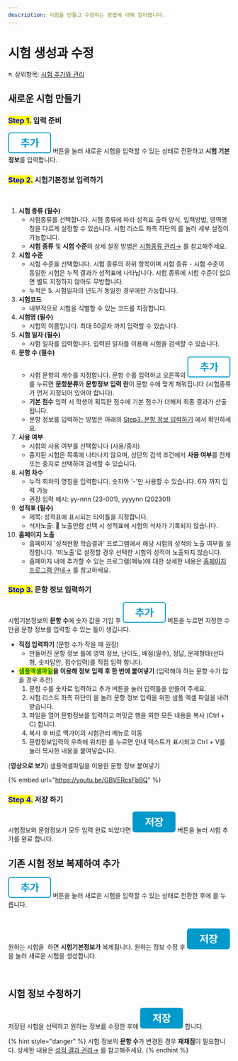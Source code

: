 ```yaml
---
description: 시험을 만들고 수정하는 방법에 대해 알아봅니다.
---
```


# 시험 생성과 수정

↖ 상위항목: [시험 추가와 관리](./)

## 새로운 시험 만들기

### <mark style="color:blue;">Step 1.</mark> 입력 준비

<img src="../../.gitbook/assets/btn_추가.png" alt="" data-size="line"> 버튼을 눌러 새로운 시험을 입력할 수 있는 상태로 전환하고 **시험 기본 정보**를 입력합니다.

### <mark style="color:blue;">Step 2.</mark> 시험기본정보 입력하기

<figure><img src="../../.gitbook/assets/시험만들기_기본정보입력 (1).png" alt=""><figcaption></figcaption></figure>

1. **시험 종류 **<mark style="color:red;">**(필수)**</mark>
   * 시험종류를 선택합니다. 시험 종류에 따라 성적표 출력 양식, 입력방법, 영역명칭을 다르게 설정할 수 있습니다. 시험 리스트 좌측 하단의 <img src="../../.gitbook/assets/btn_시험종류 (1).png" alt="" data-size="line">를 눌러 세부 설정이 가능합니다.
   * **시험 종류** 및 **시험 수준**의 상세 설정 방법은 [시험종류 관리→](category.md) 를 참고해주세요.
2. **시험 수준**
   * 시험 수준을 선택합니다. 시험 종류의 하위 항목이며 시험 종류 - 시험 수준이 동일한 시험은 누적 결과가 성적표에 나타납니다. 시험 종류에 시험 수준이 없으면 별도 지정하지 않아도 무방합니다.&#x20;
   * 누적은 5. 시험일자의 년도가 동일한 경우에만 가능합니다.
3. **시험코드**
   * 내부적으로 시험을 식별할 수 있는 코드를 지정합니다.
4. **시험명 **<mark style="color:red;">**(필수)**</mark>
   * 시험의 이름입니다. 최대 50글자 까지 입력할 수 있습니다.
5. **시험 일자 **<mark style="color:red;">**(필수)**</mark>
   * 시험 일자를 입력합니다. 입력된 일자를 이용해 시험을 검색할 수 있습니다.
6. **문항 수 **<mark style="color:red;">**(필수)**</mark>
   * 시험 문항의 개수를 지정합니다. 문항 수를 입력하고 오른쪽의 <img src="../../.gitbook/assets/btn_추가.png" alt="" data-size="line">를 누르면 **문항분류**와 **문항정보 입력 란**이 문항 수에 맞게 채워집니다 (시험종류가 먼저 지정되어 있어야 합니다).&#x20;
   * **기본 점수** 입력 시 학생이 획득한 점수에 기본 점수가 더해져 최종 결과가 산출됩니다.
   * 문항 정보를 입력하는 방법은 아래의 [Step3. 문항 정보 입력하기](new.md#step-3.) 에서 확인하세요.
7. **사용 여부**
   * 시험의 사용 여부를 선택합니다 (사용/중지)
   * 중지된 시험은 목록에 나타나지 않으며, 상단의 검색 조건에서 **사용 여부**를 전체 또는 중지로 선택하여 검색할 수 있습니다.
8. **시험 차수**
   * 누적 회차의 명칭을 입력합니다. 숫자와 '-'만 사용할 수 있습니다. 6자 까지 입력 가능
   * 권장 입력 예시: yy-nnn (23-001), yyyynn (202301)
9. **성적표 **<mark style="color:red;">**(필수)**</mark>
   * 제목: 성적표에 표시되는 타이틀을 지정합니다.
   * 석차노출: 🔘 노출안함 선택 시 성적표에 시험의 석차가 기록되지 않습니다.
10. **홈페이지 노출**
    * 홈페이지 '성적현황 학습결과' 프로그램에서 해당 시험의 성적의 노출 여부를 설정합니다. '미노출'로 설정할 경우 선택한 시험의 성적이 노출되지 않습니다.&#x20;
    * 홈페이지 내에 추가할 수 있는 프로그램(메뉴)에 대한 상세한 내용은  [홈페이지 프로그램 안내→](../../homepage/settings/menus/#4) 를 참고하세요.

### <mark style="color:blue;">Step 3.</mark> 문항 정보 입력하기

시험기본정보의 **문항 수**에 숫자 값을 기입 후 <img src="../../.gitbook/assets/btn_추가.png" alt="" data-size="line"> 버튼을 누르면 지정한 수 만큼 문항 정보를 입력할 수 있는 틀이 생깁니다.

* **직접 입력하기** (문항 수가 작을 때 권장)
  * 만들어진 문항 정보 틀에 영역 정보, 난이도, 배점(필수), 정답, 문제형태(선다형, 숫자답안, 점수입력)를 직접 입력 합니다.
* <mark style="color:green;">**샘플엑셀파일**</mark>**을 이용해 정보 입력 후 한 번에 붙여넣기** (입력해야 하는 문항 수가 많을 경우 추천)
  1. 문항 수를 숫자로 입력하고 추가 버튼을 눌러 입력틀을 만들어 주세요.
  2. 시험 리스트 좌측 하단의 <img src="../../.gitbook/assets/btn_샘플엑셀.png" alt="" data-size="line">을 눌러 문항 정보 입력을 위한 샘플 엑셀 파일을 내려받습니다.
  3. 파일을 열어 문항정보를 입력하고 머릿글 행을 외한 모든 내용을 복사 (Ctrl + C) 합니다.
  4. 복사 후 바로 맥가이의 시험관리 메뉴로 이동
  5. 문항정보입력의 우측에 위치한 <img src="../../.gitbook/assets/btn_엑셀 붙이기.png" alt="" data-size="line">를 누르면 안내 텍스트가 표시되고 Ctrl + V를 눌러 복사한 내용을 붙여넣습니다.

(**영상으로 보기**) 샘플액셀파일을 이용한 문항 정보 붙여넣기

{% embed url="https://youtu.be/GBVERcsFbBQ" %}

### <mark style="color:blue;">Step 4.</mark> 저장 하기

시험정보와 문항정보가 모두 입력 완료 되었다면 <img src="../../.gitbook/assets/btn_저장.png" alt="" data-size="line"> 버튼을 눌러 시험 추가를 완료 합니다.

## 기존 시험 정보 복제하여 추가

<img src="../../.gitbook/assets/btn_추가.png" alt="" data-size="line"> 버튼을 눌러 새로운 시험을 입력할 수 있는 상태로 전환한 후에 <img src="../../.gitbook/assets/btn_이전자료가져오기.png" alt="" data-size="line">를 누릅니다.

<figure><img src="../../.gitbook/assets/이전자료가져오기_1.png" alt=""><figcaption></figcaption></figure>

원하는 시험을 <img src="../../.gitbook/assets/btn_선택.png" alt="" data-size="line"> 하면 **시험기본정보가** 복제됩니다. 원하는 정보 수정 후 <img src="../../.gitbook/assets/btn_저장.png" alt="" data-size="line">을 눌러 새로운 시험을 생성합니다.

<figure><img src="../../.gitbook/assets/이전자료가져오기_2.png" alt=""><figcaption></figcaption></figure>

## 시험 정보 수정하기

저장된 시험을 선택하고 원하는 정보를 수정한 후에 <img src="../../.gitbook/assets/btn_저장.png" alt="" data-size="line"> 합니다.

{% hint style="danger" %}
시험 정보의 **문항 수**가 변경된 경우 **재채점**이 필요합니다. 상세한 내용은 [성적 결과 관리→](../test-result/) 를 참고해주세요.
{% endhint %}

